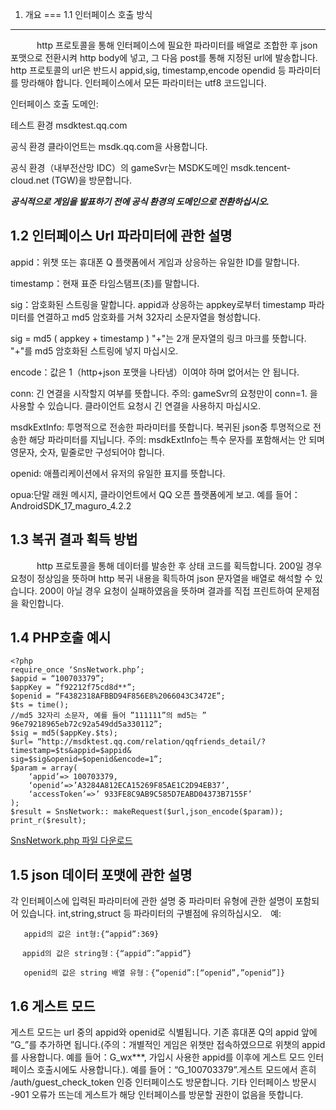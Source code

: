﻿1. 개요
===
1.1 인터페이스 호출 방식
---
　　　http 프로토콜을 통해 인터페이스에 필요한 파라미터를 배열로 조합한 후 json 포맷으로 전환시켜 http body에 넣고, 그 다음 post를 통해 지정된 url에 발송합니다. http 프로토콜의 url은 반드시 appid,sig, timestamp,encode opendid 등 파라미터를 망라해야 합니다. 인터페이스에서 모든 파라미터는 utf8 코드입니다.

인터페이스 호출 도메인:

테스트 환경 msdktest.qq.com 

공식 환경 클라이언트는 msdk.qq.com을 사용합니다.

공식 환경（내부전산망 IDC）의 gameSvr는 MSDK도메인 msdk.tencent-cloud.net (TGW)을 방문합니다. 


***공식적으로 게임을 발표하기 전에 공식 환경의 도메인으로 전환하십시오.***

1.2 인터페이스 Url 파라미터에 관한 설명
---
appid：위챗 또는 휴대폰 Q 플랫폼에서 게임과 상응하는 유일한 ID를 말합니다.

timestamp：현재 표준 타임스탬프(초)를 말합니다.

sig：암호화된 스트링을 말합니다. appid과 상응하는 appkey로부터 timestamp 파라미터를 연결하고 md5 암호화를 거쳐 32자리 소문자열을 형성합니다.

sig =  md5 ( appkey + timestamp ) "+"는 2개 문자열의 링크 마크를 뜻합니다. "+"를 md5 암호화된 스트링에 넣지 마십시오.

encode：값은 1（http+json 포맷을 나타냄）이여야 하며 없어서는 안 됩니다.

conn: 긴 연결을 시작할지 여부를 뜻합니다. 주의: gameSvr의 요청만이 conn=1. 을 사용할 수 있습니다. 클라이언트 요청시 긴 연결을 사용하지 마십시오.

msdkExtInfo: 투명적으로 전송한 파라미터를 뜻합니다. 복귀된 json중 투명적으로 전송한 해당 파라미터를 지닙니다. 주의: msdkExtInfo는 특수 문자를 포함해서는 안 되며 영문자, 숫자, 밑줄로만 구성되어야 합니다.

openid: 애플리케이션에서 유저의 유일한 표지를 뜻합니다.

opua:단말 래원 메시지, 클라이언트에서 QQ 오픈 플랫폼에게 보고. 예를 들어：AndroidSDK_17_maguro_4.2.2

1.3 복귀 결과 획득 방법
---
　　　http 프로토콜을 통해 데이터를 발송한 후 상태 코드를 획득합니다. 200일 경우 요청이 정상임을 뜻하며 http 복귀 내용을 획득하여 json 문자열을 배열로 해석할 수 있습니다. 200이 아닐 경우 요청이 실패하였음을 뜻하며 결과를 직접 프린트하여 문제점을 확인합니다.

1.4 PHP호출 예시
---
	<?php
	require_once ‘SnsNetwork.php’;
	$appid = “100703379”;
	$appKey = ”f92212f75cd8d**”;
	$openid = “F4382318AFBBD94F856E8%2066043C3472E”;
	$ts = time();
	//md5 32자리 소문자, 예를 들어 ”111111”의 md5는 ” 96e79218965eb72c92a549dd5a330112”;
	$sig = md5($appKey.$ts);
	$url= “http://msdktest.qq.com/relation/qqfriends_detail/?timestamp=$ts&appid=$appid&
	sig=$sig&openid=$openid&encode=1”;
	$param = array(
		‘appid’=> 100703379,
		‘openid’=>’A3284A812ECA15269F85AE1C2D94EB37’,
		‘accessToken’=>’ 933FE8C9AB9C585D7EABD04373B7155F’
	);
	$result = SnsNetwork:: makeRequest($url,json_encode($param));
	print_r($result);


<a href="SnsNetwork.php.txt" target="_blank">SnsNetwork.php 파일 다운로드</a>

1.5 json 데이터 포맷에 관한 설명
---
각 인터페이스에 입력된 파라미터에 관한 설명 중 파라미터 유형에 관한 설명이 포함되어 있습니다. int,string,struct 등 파라미터의 구별점에 유의하십시오.　예:
   
	   appid의 값은 int형:{“appid”:369}
	
	　 appid의 값은 string형：{“appid”:”appid”}
	   
       openid의 값은 string 배열 유형：{“openid”:[“openid”,”openid”]}

1.6 게스트 모드
---
게스트 모드는 url 중의 appid와 openid로 식별됩니다. 기존 휴대폰 Q의 appid 앞에 ”G_”를 추가하면 됩니다.(주의：개별적인 게임은 위챗만 접속하였으므로 위챗의 appid를 사용합니다. 예를 들어：G_wx***, 가입시 사용한 appid를 이후에 게스트 모드 인터페이스 호출시에도 사용합니다.). 예를 들어：“G_100703379”.게스트 모드에서 흔히 /auth/guest_check_token 인증 인터페이스도 방문합니다. 기타 인터페이스 방문시 -901 오류가 뜨는데 게스트가 해당 인터페이스를 방문할 권한이 없음을 뜻합니다.
